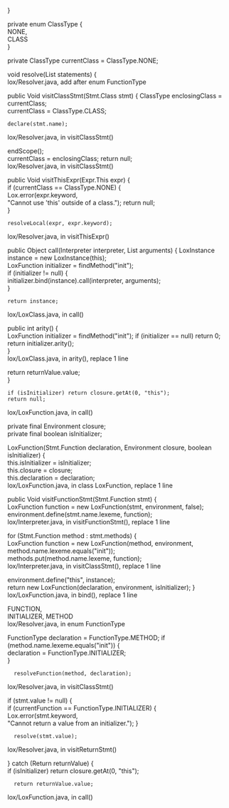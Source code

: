 }                                               

  private enum ClassType {                        
    NONE,                                         
    CLASS                                         
  }

  private ClassType currentClass = ClassType.NONE;

  void resolve(List<Stmt> statements) {           
lox/Resolver.java, add after enum FunctionType


public Void visitClassStmt(Stmt.Class stmt) {
    ClassType enclosingClass = currentClass;   
    currentClass = ClassType.CLASS;            

    declare(stmt.name);                        
lox/Resolver.java, in visitClassStmt()





endScope();                   
    currentClass = enclosingClass;
    return null;                  
lox/Resolver.java, in visitClassStmt()






public Void visitThisExpr(Expr.This expr) {      
    if (currentClass == ClassType.NONE) {          
      Lox.error(expr.keyword,                      
          "Cannot use 'this' outside of a class.");
      return null;                                 
    }                                              

    resolveLocal(expr, expr.keyword);              
lox/Resolver.java, in visitThisExpr()



public Object call(Interpreter interpreter, List<Object> arguments) {
    LoxInstance instance = new LoxInstance(this);                      
    LoxFunction initializer = findMethod("init");                      
    if (initializer != null) {                                         
      initializer.bind(instance).call(interpreter, arguments);         
    }                                                                  

    return instance;                                                   
lox/LoxClass.java, in call()




public int arity() {                           
    LoxFunction initializer = findMethod("init");
    if (initializer == null) return 0;           
    return initializer.arity();                  
  }                                              
lox/LoxClass.java, in arity(), replace 1 line


return returnValue.value;                        
    }                                                  

    if (isInitializer) return closure.getAt(0, "this");
    return null;                                       
lox/LoxFunction.java, in call()




private final Environment closure;                         
  private final boolean isInitializer;

  LoxFunction(Stmt.Function declaration, Environment closure,
              boolean isInitializer) {                       
    this.isInitializer = isInitializer;                      
    this.closure = closure;                                  
    this.declaration = declaration;                          
lox/LoxFunction.java, in class LoxFunction, replace 1 line



public Void visitFunctionStmt(Stmt.Function stmt) {                
    LoxFunction function = new LoxFunction(stmt, environment, false);
    environment.define(stmt.name.lexeme, function);                  
lox/Interpreter.java, in visitFunctionStmt(), replace 1 line



for (Stmt.Function method : stmt.methods) {                  
      LoxFunction function = new LoxFunction(method, environment,
          method.name.lexeme.equals("init"));                    
      methods.put(method.name.lexeme, function);                 
lox/Interpreter.java, in visitClassStmt(), replace 1 line



environment.define("this", instance);                           
    return new LoxFunction(declaration, environment, isInitializer);
  }                                                                 
lox/LoxFunction.java, in bind(), replace 1 line



FUNCTION,   
    INITIALIZER,
    METHOD      
lox/Resolver.java, in enum FunctionType



FunctionType declaration = FunctionType.METHOD;
      if (method.name.lexeme.equals("init")) {        
        declaration = FunctionType.INITIALIZER;       
      }                                               

      resolveFunction(method, declaration);
lox/Resolver.java, in visitClassStmt()



if (stmt.value != null) {                             
      if (currentFunction == FunctionType.INITIALIZER) {  
        Lox.error(stmt.keyword,                           
            "Cannot return a value from an initializer.");
      }                                                   

      resolve(stmt.value);                                
lox/Resolver.java, in visitReturnStmt()





} catch (Return returnValue) {                       
      if (isInitializer) return closure.getAt(0, "this");

      return returnValue.value;                          
lox/LoxFunction.java, in call()
